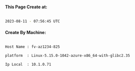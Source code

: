 
   
#### This Page Create at:

```bash

2023-08-11 - 07:56:45 UTC

```

#### Create By Machine:

```bash

Host Name : fv-az1234-825

platform  : Linux-5.15.0-1042-azure-x86_64-with-glibc2.35

Ip Local  : 10.1.0.71

```

